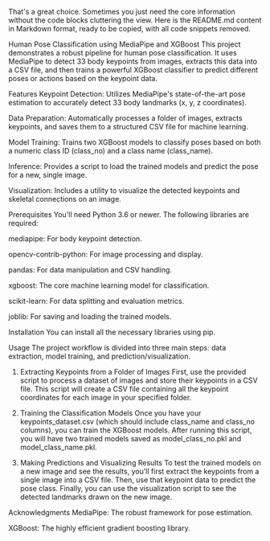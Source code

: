 That's a great choice. Sometimes you just need the core information without the code blocks cluttering the view. Here is the README.md content in Markdown format, ready to be copied, with all code snippets removed.

Human Pose Classification using MediaPipe and XGBoost
This project demonstrates a robust pipeline for human pose classification. It uses MediaPipe to detect 33 body keypoints from images, extracts this data into a CSV file, and then trains a powerful XGBoost classifier to predict different poses or actions based on the keypoint data.

Features
Keypoint Detection: Utilizes MediaPipe's state-of-the-art pose estimation to accurately detect 33 body landmarks (x, y, z coordinates).

Data Preparation: Automatically processes a folder of images, extracts keypoints, and saves them to a structured CSV file for machine learning.

Model Training: Trains two XGBoost models to classify poses based on both a numeric class ID (class_no) and a class name (class_name).

Inference: Provides a script to load the trained models and predict the pose for a new, single image.

Visualization: Includes a utility to visualize the detected keypoints and skeletal connections on an image.

Prerequisites
You'll need Python 3.6 or newer. The following libraries are required:

mediapipe: For body keypoint detection.

opencv-contrib-python: For image processing and display.

pandas: For data manipulation and CSV handling.

xgboost: The core machine learning model for classification.

scikit-learn: For data splitting and evaluation metrics.

joblib: For saving and loading the trained models.

Installation
You can install all the necessary libraries using pip.

Usage
The project workflow is divided into three main steps: data extraction, model training, and prediction/visualization.

1. Extracting Keypoints from a Folder of Images
First, use the provided script to process a dataset of images and store their keypoints in a CSV file. This script will create a CSV file containing all the keypoint coordinates for each image in your specified folder.

2. Training the Classification Models
Once you have your keypoints_dataset.csv (which should include class_name and class_no columns), you can train the XGBoost models. After running this script, you will have two trained models saved as model_class_no.pkl and model_class_name.pkl.

3. Making Predictions and Visualizing Results
To test the trained models on a new image and see the results, you'll first extract the keypoints from a single image into a CSV file. Then, use that keypoint data to predict the pose class. Finally, you can use the visualization script to see the detected landmarks drawn on the new image.

Acknowledgments
MediaPipe: The robust framework for pose estimation.

XGBoost: The highly efficient gradient boosting library.
